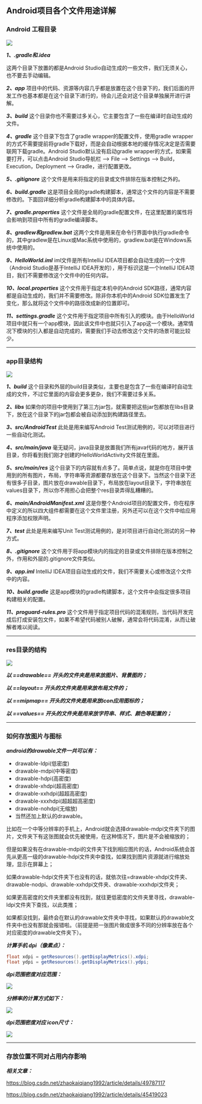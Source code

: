 ## Android项目各个文件用途详解

### Android 工程目录

<img src="https://img-blog.csdn.net/20180514195410446?watermark/2/text/aHR0cHM6Ly9ibG9nLmNzZG4ubmV0L3FxXzM5MzEyMjMw/font/5a6L5L2T/fontsize/400/fill/I0JBQkFCMA==/dissolve/70"/>

***1、.gradle和.idea***

这两个目录下放置的都是Android Studio自动生成的一些文件，我们无须关心，也不要去手动编辑。

***2、app***
项目中的代码、资源等内容几乎都是放置在这个目录下的，我们后面的开发工作也基本都是在这个目录下进行的，待会儿还会对这个目录单独展开进行讲解。

***3、build***
这个目录你也不需要过多关心，它主要包含了一些在编译时自动生成的文件。

***4、gradle***
这个目录下包含了gradle wrapper的配置文件，使用gradle wrapper的方式不需要提前将gradle下载好，而是会自动根据本地的缓存情况决定是否需要联网下载gradle。Android Studio默认没有启动gradle wrapper的方式，如果需要打开，可以点击Android Studio导航栏 --> File --> Settings --> Build，Execution，Deployment --> Gradle，进行配置更改。

***5、.gitignore***
这个文件是用来将指定的目录或文件排除在版本控制之外的。

***6、build.gradle***
这是项目全局的gradle构建脚本，通常这个文件的内容是不需要修改的。下面回详细分析gradle构建脚本中的具体内容。

***7、gradle.properties***
这个文件是全局的gradle配置文件，在这里配置的属性将会影响到项目中所有的gradle编译脚本。

***8、gradlew和gradlew.bat***
这两个文件是用来在命令行界面中执行gradle命令的，其中gradlew是在Linux或Mac系统中使用的，gradlew.bat是在Windows系统中使用的。

***9、HelloWorld.iml***
iml文件是所有IntelliJ IDEA项目都会自动生成的一个文件（Android Studio是基于IntelliJ IDEA开发的），用于标识这是一个IntelliJ IDEA项目，我们不需要修改这个文件中的任何内容。

***10、local.properties***
这个文件用于指定本机中的Android SDK路径，通常内容都是自动生成的，我们并不需要修改。除非你本机中的Android SDK位置发生了变化，那么就将这个文件中的路径改成新的位置即可。

***11、settings.gradle***
这个文件用于指定项目中所有引入的模块。由于HelloWorld项目中就只有一个app模块，因此该文件中也就只引入了app这一个模块。通常情况下模块的引入都是自动完成的，需要我们手动去修改这个文件的场景可能比较少。

------



### app目录结构

<img src="https://img-blog.csdn.net/20180514195456663?watermark/2/text/aHR0cHM6Ly9ibG9nLmNzZG4ubmV0L3FxXzM5MzEyMjMw/font/5a6L5L2T/fontsize/400/fill/I0JBQkFCMA==/dissolve/70"/>

***1、build***
这个目录和外层的build目录类似，主要也是包含了一些在编译时自动生成的文件，不过它里面的内容会更多更杂，我们不需要过多关系。

***2、libs***
如果你的项目中使用到了第三方jar包，就需要把这些jar包都放在libs目录下，放在这个目录下的jar包都会被自动添加到构建路径里去。

***3、src/AndroidTest***
此处是用来编写Android Test测试用例的，可以对项目进行一些自动化测试。

***4、src/main/java***
毫无疑问，java目录是放置我们所有java代码的地方，展开该目录，你将看到我们刚才创建的HelloWorldActivity文件就在里面。

***5、src/main/res***
这个目录下的内容就有点多了。简单点说，就是你在项目中使用到的所有图片，布局，字符串等资源都要存放在这个目录下。当然这个目录下还有很多子目录，图片放在drawable目录下，布局放在layout目录下，字符串放在values目录下，所以你不用担心会把整个res目录弄得乱糟糟的。

***6、main/AndroidManifest.xml***
这是你整个Android项目的配置文件，你在程序中定义的所以四大组件都需要在这个文件里注册，另外还可以在这个文件中给应用程序添加权限声明。

***7、test***
此处是用来编写Unit Test测试用例的，是对项目进行自动化测试的另一种方式。

***8、.gitignore***
这个文件用于将app模块内的指定的目录或文件排除在版本控制之外，作用和外层的.gitignore文件类似。

***9、app.iml***
IntelliJ IDEA项目自动生成的文件，我们不需要关心或修改这个文件中的内容。

***10、build.gradle***
这是app模块的gradle构建脚本，这个文件中会指定很多项目构建相关的配置。

***11、proguard-rules.pro***
这个文件用于指定项目代码的混淆规则，当代码开发完成后打成安装包文件，如果不希望代码被别人破解，通常会将代码混淆，从而让破解者难以阅读。

------



### res目录的结构

<img src="https://img-blog.csdn.net/20180514200323657?watermark/2/text/aHR0cHM6Ly9ibG9nLmNzZG4ubmV0L3FxXzM5MzEyMjMw/font/5a6L5L2T/fontsize/400/fill/I0JBQkFCMA==/dissolve/70"/>

***以 ==drawable== 开头的文件夹是用来放图片、背景图的；***

***以 ==layout== 开头的文件夹是用来放布局文件的；***

***以 ==mipmap== 开头的文件夹是用来放icon应用图标的；***

***以 ==values== 开头的文件夹是用来放字符串、样式、颜色等配置的；***

------



### 如何存放图片与图标

***android的drawable文件一共可以有：***

* drawable-ldpi(低密度) 
* drawable-mdpi(中等密度) 
* drawable-hdpi(高密度)
* drawable-xhdpi(超高密度) 
*  drawable-xxhdpi(超超高密度)  
* drawable-xxxhdpi(超超超高密度) 
* drawable-nohdpi(无缩放) 
* 当然还加上默认的drawable。

比如在一个中等分辨率的手机上，Android就会选择drawable-mdpi文件夹下的图片，文件夹下有这张图就会优先被使用，在这种情况下，图片是不会被缩放的；

但是如果没有在drawable-mdpi的文件夹下找到相应图片的话，Android系统会首先从更高一级的drawable-hdpi文件夹中查找，如果找到图片资源就进行缩放处理，显示在屏幕上；

如果drawable-hdpi文件夹下也没有的话，就依次往=drawable-xhdpi文件夹、drawable-nodpi、drawable-xxhdpi文件夹、drawable-xxxhdpi文件夹；

如果更高密度的文件夹里都没有找到，就往更低密度的文件夹里寻找，drawable-ldpi文件夹下查找，以此类推；

如果都没找到，最终会在默认的drawable文件夹中寻找，如果默认的drawable文件夹中也没有那就会报错啦。（前提是把一张图片做成很多不同的分辨率放在各个对应密度的drawable文件夹下）。

***计算手机 dpi（像素点）：***

```java
float xdpi = getResources().getDisplayMetrics().xdpi;
float ydpi = getResources().getDisplayMetrics().ydpi;
```

***dpi范围密度对应范围：***

<img src="https://img-blog.csdnimg.cn/20190312171428378.png?x-oss-process=image/watermark,type_ZmFuZ3poZW5naGVpdGk,shadow_10,text_aHR0cHM6Ly9ibG9nLmNzZG4ubmV0L3FxXzM3MTExNjk4,size_16,color_FFFFFF,t_70"/>

***分辨率的计算方式如下：***

<img src="https://img-blog.csdnimg.cn/20190312171859536.png"/>

***dpi范围密度对应 icon尺寸：***

<img src="https://img-blog.csdnimg.cn/20190312171531728.png?x-oss-process=image/watermark,type_ZmFuZ3poZW5naGVpdGk,shadow_10,text_aHR0cHM6Ly9ibG9nLmNzZG4ubmV0L3FxXzM3MTExNjk4,size_16,color_FFFFFF,t_70"/>

------



### 存放位置不同对占用内存影响

***相关文章：***

https://blog.csdn.net/zhaokaiqiang1992/article/details/49787117

https://blog.csdn.net/zhaokaiqiang1992/article/details/45419023